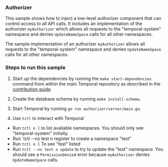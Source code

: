 ### Authorizer

This sample shows how to inject a low-level authorizer component that can control access to all API calls. It includes an implementation of the authorizer `myAuthorizer` which allows all requests to the "temporal-system" namespace and denies `UpdateNameSpace` calls for all other namespaces.

The sample implementation of an authorizer `myAuthorizer` allows all requests to the "temporal-system" namespace and denies `UpdateNameSpace` calls for all other namespaces.

### Steps to run this sample
1. Start up the dependencies by running the `make start-dependencies` command from within the main Temporal repository as described in the [contribution guide](https://github.com/temporalio/temporal/blob/master/CONTRIBUTING.md#runing-server-locally).

2. Create the database schema by running `make install-schema`.

3. Start Temporal by running `go run authorizer/server/main.go`.

4. Use `tctl` to interact with Temporal

- Run `tctl n l` to list available namespaces. You should only see "temporal-system" initially.
- Run `tctl --ns test n register to create a namespace "test"
- Run `tctl n l` To see "test" listed
- Run `tctl --ns test n update` to try to update the "test" namespace. You should see a `PermissionDenied` error because `myAuthorizer` denies `UpdateNameSpace` calls.
